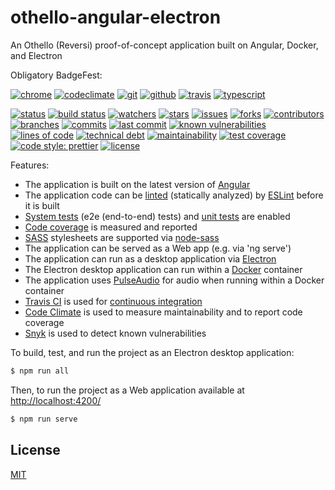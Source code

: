 # othello-angular-electron
An Othello (Reversi) proof-of-concept application built on Angular, Docker, and Electron

Obligatory BadgeFest:

[![chrome][chrome-badge-image]][chrome-url]
[![codeclimate][codeclimate-badge-image]][codeclimate-url]
[![git][git-badge-image]][git-url]
[![github][github-badge-image]][github-url]
[![travis][travis-badge-image]][travis-url]
[![typescript][typescript-badge-image]][typescript-url]

[![status][status-badge-image]][status-url]
[![build status][build-status-badge-image]][build-status-url]
[![watchers][watchers-badge-image]][watchers-url]
[![stars][stars-badge-image]][stars-url]
[![issues][issues-badge-image]][issues-url]
[![forks][forks-badge-image]][forks-url]
[![contributors][contributors-badge-image]][contributors-url]
[![branches][branches-badge-image]][branches-url]
[![commits][commits-badge-image]][commits-url]
[![last commit][last-commit-badge-image]][last-commit-url]
[![known vulnerabilities][known-vulnerabilities-badge-image]][known-vulnerabilities-url]
[![lines of code][lines-of-code-badge-image]][lines-of-code-url]
[![technical debt][technical-debt-badge-image]][technical-debt-url]
[![maintainability][maintainability-badge-image]][maintainability-url]
[![test coverage][test-coverage-badge-image]][test-coverage-url]
[![code style: prettier][prettier-badge-image]][prettier-url]
[![license][license-badge-image]][license-url]

Features:

- The application is built on the latest version of [Angular](https://angular.io/)
- The application code can be [linted](https://en.wikipedia.org/wiki/Lint_(software)) (statically analyzed) by [ESLint](https://eslint.org/) before it is built
- [System tests](https://en.wikipedia.org/wiki/System_testing) (e2e (end-to-end) tests) and [unit tests](https://en.wikipedia.org/wiki/Unit_testing) are enabled
- [Code coverage](https://en.wikipedia.org/wiki/Code_coverage) is measured and reported
- [SASS](https://sass-lang.com/) stylesheets are supported via [node-sass](https://github.com/sass/node-sass)
- The application can be served as a Web app (e.g. via 'ng serve')
- The application can run as a desktop application via [Electron](https://electronjs.org/)
- The Electron desktop application can run within a [Docker](https://www.docker.com/) container
- The application uses [PulseAudio](https://www.freedesktop.org/wiki/Software/PulseAudio/) for audio when running within a Docker container
- [Travis CI](https://travis-ci.com/) is used for [continuous integration](https://en.wikipedia.org/wiki/Continuous_integration)
- [Code Climate](https://codeclimate.com/) is used to measure maintainability and to report code coverage
- [Snyk](https://snyk.io/) is used to detect known vulnerabilities

To build, test, and run the project as an Electron desktop application:

```sh
$ npm run all
```

Then, to run the project as a Web application available at [http://localhost:4200/](http://localhost:4200/)

```sh
$ npm run serve
```

## License
[MIT](https://choosealicense.com/licenses/mit/)

[chrome-badge-image]: https://badgen.net/badge/icon/chrome?icon=chrome&label
[chrome-url]: https://google.com
[codeclimate-badge-image]: https://badgen.net/badge/icon/codeclimate?icon=codeclimate&label
[codeclimate-url]: https://codeclimate.com
[git-badge-image]: https://badgen.net/badge/icon/git?icon=git&label
[git-url]: https://git-scm.com
[github-badge-image]: https://badgen.net/badge/icon/github?icon=github&label
[github-url]: https://github.com
[travis-badge-image]: https://badgen.net/badge/icon/travis?icon=travis&label
[travis-url]: https://travis-ci.com
[typescript-badge-image]: https://badgen.net/badge/icon/typescript?icon=typescript&label
[typescript-url]: https://www.typescriptlang.org

[status-badge-image]: https://badgen.net/github/status/tom-weatherhead/othello-angular-electron
[status-url]: https://badgen.net/github/status/tom-weatherhead/othello-angular-electron
[build-status-badge-image]: https://secure.travis-ci.org/tom-weatherhead/othello-angular-electron.svg
[build-status-url]: https://travis-ci.org/tom-weatherhead/othello-angular-electron
[watchers-badge-image]: https://badgen.net/github/watchers/tom-weatherhead/othello-angular-electron
[watchers-url]: https://github.com/tom-weatherhead/othello-angular-electron/watchers
[stars-badge-image]: https://badgen.net/github/stars/tom-weatherhead/othello-angular-electron
[stars-url]: https://github.com/tom-weatherhead/othello-angular-electron/stargazers
[issues-badge-image]: https://badgen.net/github/issues/tom-weatherhead/othello-angular-electron
[issues-url]: https://github.com/tom-weatherhead/othello-angular-electron/issues
[forks-badge-image]: https://badgen.net/github/forks/tom-weatherhead/othello-angular-electron
[forks-url]: https://github.com/tom-weatherhead/othello-angular-electron/network/members
[contributors-badge-image]: https://badgen.net/github/contributors/tom-weatherhead/othello-angular-electron
[contributors-url]: https://github.com/tom-weatherhead/othello-angular-electron/graphs/contributors
[branches-badge-image]: https://badgen.net/github/branches/tom-weatherhead/othello-angular-electron
[branches-url]: https://github.com/tom-weatherhead/othello-angular-electron/branches
[commits-badge-image]: https://badgen.net/github/commits/tom-weatherhead/othello-angular-electron
[commits-url]: https://github.com/tom-weatherhead/othello-angular-electron/commits/master
[last-commit-badge-image]: https://badgen.net/github/last-commit/tom-weatherhead/othello-angular-electron
[last-commit-url]: https://github.com/tom-weatherhead/othello-angular-electron
[known-vulnerabilities-badge-image]: https://snyk.io/test/github/tom-weatherhead/othello-angular-electron/badge.svg?targetFile=package.json&package-lock.json
[known-vulnerabilities-url]: https://snyk.io/test/github/tom-weatherhead/othello-angular-electron?targetFile=package.json&package-lock.json
[lines-of-code-badge-image]: https://badgen.net/codeclimate/loc/tom-weatherhead/othello-angular-electron
[lines-of-code-url]: https://badgen.net/codeclimate/loc/tom-weatherhead/othello-angular-electron
[technical-debt-badge-image]: https://badgen.net/codeclimate/tech-debt/tom-weatherhead/othello-angular-electron
[technical-debt-url]: https://badgen.net/codeclimate/tech-debt/tom-weatherhead/othello-angular-electron
[maintainability-badge-image]: https://api.codeclimate.com/v1/badges/067c83f4f476431aa46b/maintainability
[maintainability-url]: https://codeclimate.com/github/tom-weatherhead/othello-angular-electron/maintainability
[test-coverage-badge-image]: https://api.codeclimate.com/v1/badges/067c83f4f476431aa46b/test_coverage
[test-coverage-url]: https://codeclimate.com/github/tom-weatherhead/othello-angular-electron/test_coverage
[prettier-badge-image]: https://img.shields.io/badge/code_style-prettier-ff69b4.svg?style=flat-square
[prettier-url]: https://github.com/prettier/prettier
[license-badge-image]: https://img.shields.io/github/license/mashape/apistatus.svg
[license-url]: https://github.com/tom-weatherhead/othello-angular-electron/blob/master/LICENSE

